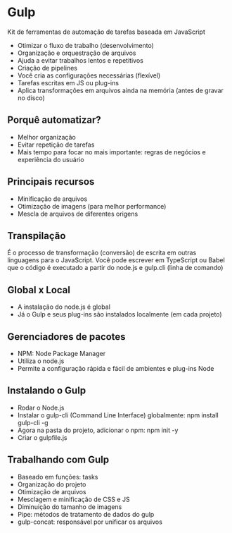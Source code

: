 # Gulp

Kit de ferramentas de automação de tarefas baseada em JavaScript

- Otimizar o fluxo de trabalho (desenvolvimento)
- Organização e orquestração de arquivos
- Ajuda a evitar trabalhos lentos e repetitivos
- Criação de pipelines
- Você cria as configurações necessárias (flexível)
- Tarefas escritas em JS ou plug-ins
- Aplica transformações em arquivos ainda na memória (antes de gravar no disco)

## Porquê automatizar?
- Melhor organização
- Evitar repetição de tarefas
- Mais tempo para focar no mais importante: regras de negócios e experiência do usuário

## Principais recursos
- Minificação de arquivos
- Otimização de imagens (para melhor performance)
- Mescla de arquivos de diferentes origens

## Transpilação
É o processo de transformação (conversão) de escrita em outras linguagens para o JavaScript. Você pode escrever em TypeScript ou Babel que o código é executado a partir do node.js e gulp.cli (linha de comando)

## Global x Local
- A instalação do node.js é global
- Já o Gulp e seus plug-ins são instalados localmente (em cada projeto)

## Gerenciadores de pacotes
- NPM: Node Package Manager
- Utiliza o node.js
- Permite a configuração rápida e fácil de ambientes e plug-ins Node

## Instalando o Gulp
- Rodar o Node.js
- Instalar o gulp-cli (Command Line Interface) globalmente: npm install gulp-cli -g
- Agora na pasta do projeto, adicionar o npm: npm init -y
- Criar o gulpfile.js

## Trabalhando com Gulp
- Baseado em funções: tasks
- Organização do projeto
- Otimização de arquivos
- Mesclagem e minificação de CSS e JS
- Diminuição do tamanho de imagens
- Pipe: métodos de tratamento de dados do gulp
- gulp-concat: responsável por unificar os arquivos